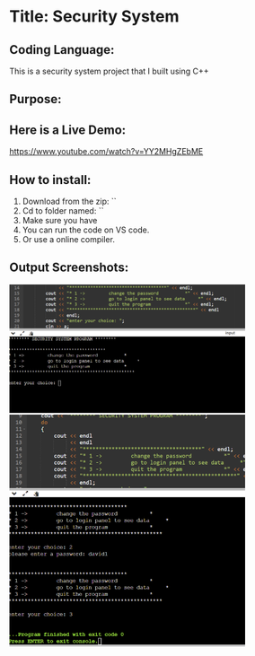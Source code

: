 # Title: Security System 

## Coding Language: 
This is a security system project that I built using C++

## Purpose: 

## Here is a Live Demo:
https://www.youtube.com/watch?v=YY2MHgZEbME

## How to install:
1. Download from the zip: ``
2. Cd to folder named: ``
3. Make sure you have 
4. You can run the code on VS code.
5. Or use a online compiler.

## Output Screenshots:
<img src="pic1.png" width="420">

<img src="pic2.png" width="420">

